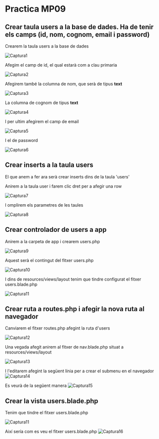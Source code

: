 # Practica MP09

## Crear taula users a la base de dades. Ha de tenir els camps (id, nom, cognom, email i password)
Crearem la taula users a la base de dades

![Captura1](Capturas/Selección_001.png)

Afegim el camp de id, el qual estarà com a clau primaria

![Captura2](Capturas/Selección_002.png)

Afegirem també la columna de nom, que serà de tipus **text**

![Captura3](Capturas/Selección_003.png)

La columna de cognom de tipus **text**

![Captura4](Capturas/Selección_004.png)


I per ultim afegirem el camp de email

![Captura5](Capturas/Selección_005.png)

I el de password

![Captura6](Capturas/Selección_006.png)

## Crear inserts a la taula users

El que anem a fer ara serà crear inserts dins de la taula 'users'

Anirem a la taula user i farem clic dret per a afegir una row

![Captura7](Capturas/Selección_007.png)

I omplirem els parametres de les taules

![Captura8](Capturas/Selección_008.png)

## Crear controlador de users a app

Anirem a la carpeta de app i crearem users.php 

![Captura9](Capturas/Selección_009.png)

Aquest serà el contingut del fitxer users.php

![Captura10](Capturas/Selección_010.png)

I dins de resources/views/layout tenim que tindre configurat el fitxer users.blade.php

![Captura11](Capturas/Selección_011.png)
## Crear ruta a routes.php i afegir la nova ruta al navegador

Canviarem el fitxer routes.php afegint la ruta d'users

![Captura12](Capturas/Selección_012.png)

Una vegada afegit anirem al fitxer de nav.blade.php situat a resources/views/layout

![Captura13](Capturas/Selección_013.png)

I l'editarem afegint la següent línia per a crear el submenu en el navegador
![Captura14](Capturas/Selección_014.png)

Es veurà de la següent manera
![Captura15](Capturas/Selección_015.png)

## Crear la vista users.blade.php
Tenim que tindre el fitxer users.blade.php

![Captura11](Capturas/Selección_011.png)

Així sería com es veu el fitxer users.blade.php
![Captura16](Capturas/Selección_016.png)